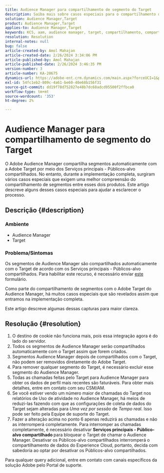 ```yaml
---
title: Audience Manager para compartilhamento de segmento do Target
description: Saiba mais sobre casos especiais para o compartilhamento de segmentos entre o Adobe Audience Manager e o Adobe Target.
solution: Audience Manager,Target
product: Audience Manager,Target
applies-to: Audience Manager,Target
keywords: KCS, aam, audience manager, target, compartilhamento, compartilhamento, públicos-alvo, segmentos, visível
resolution: Resolution
internal-notes: null
bug: false
article-created-by: Amol Mahajan
article-created-date: 2/26/2024 3:34:06 PM
article-published-by: Amol Mahajan
article-published-date: 2/26/2024 3:46:35 PM
version-number: 3
article-number: KA-20675
dynamics-url: https://adobe-ent.crm.dynamics.com/main.aspx?forceUCI=1&pagetype=entityrecord&etn=knowledgearticle&id=6890bc74-bcd4-ee11-9079-6045bd006793
exl-id: 54fc1eb2-809c-4a61-be60-40e68b156f31
source-git-commit: dd19f78d752827e48b7dc68adcd95500f2ffbca0
workflow-type: tm+mt
source-wordcount: '353'
ht-degree: 2%

---
```


# Audience Manager para compartilhamento de segmento do Target


O Adobe Audience Manager compartilha segmentos automaticamente com a Adobe Target por meio dos Serviços principais - Públicos-alvo compartilhados. No entanto, durante a implementação completa, surgiram vários casos especiais que exigem uma melhor compreensão do compartilhamento de segmentos entre esses dois produtos. Este artigo descreve alguns desses casos especiais para ajudar a esclarecer o processo.

## Descrição {#description}


### <b>Ambiente</b>

- Audience Manager
- Target


### <b>Problema/Sintomas</b>

Os segmentos de Audience Manager são compartilhados automaticamente com o Target de acordo com os Serviços principais - Públicos-alvo compartilhados. Para habilitar este recurso, é necessário enviar [este](https://adobe.allegiancetech.com/cgi-bin/qwebcorporate.dll?idx=X8SVES) formulário.

Como parte do compartilhamento de segmentos com o Adobe Target do Audience Manager, há muitos casos especiais que são revelados assim que entramos na implementação completa.

Este artigo descreve algumas dessas capturas para maior clareza.


## Resolução {#resolution}


1. O destino de cookie não funciona mais, pois essa integração agora é do lado do servidor.
2. Todos os segmentos de Audience Manager serão compartilhados automaticamente com o Target assim que forem criados.
3. Segmentos Audience Manager depois de compartilhados com o Target, não podem ser removidos diretamente do Adobe Target.
4. Para remover qualquer segmento do Target, é necessário excluir esse segmento do Audience Manager.
5. Todas as chamadas feitas pelo Target para Audience Manager para obter os dados de perfil mais recentes são faturáveis. Para obter mais detalhes, entre em contato com seu CSM/AM.
6. Se você estiver vendo um número maior de chamadas do Target nos relatórios de Uso de atividade no Audience Manager, há meios de reduzi-las fazendo com que as configurações de coleta de dados do Target sejam alteradas para *Uma vez por sessão* de *Tempo real*. Isso pode ser feito pela Equipe de suporte do Target.
7. Fazer a alteração acima no ponto 6 apenas reduzirá as chamadas e não as interromperá completamente. Para interromper as chamadas completamente, é necessário desativar <b>Serviços principais - Público-alvo compartilhado </b>para bloquear o Target de chamar o Audience Manager. Desativar os Públicos-alvo compartilhados interromperá o compartilhamento de dados do Experience Cloud, portanto, decida com sabedoria ao optar por desativar os Públicos-alvo compartilhados.


Para qualquer query adicional, entre em contato com canais específicos da solução Adobe pelo Portal de suporte.
